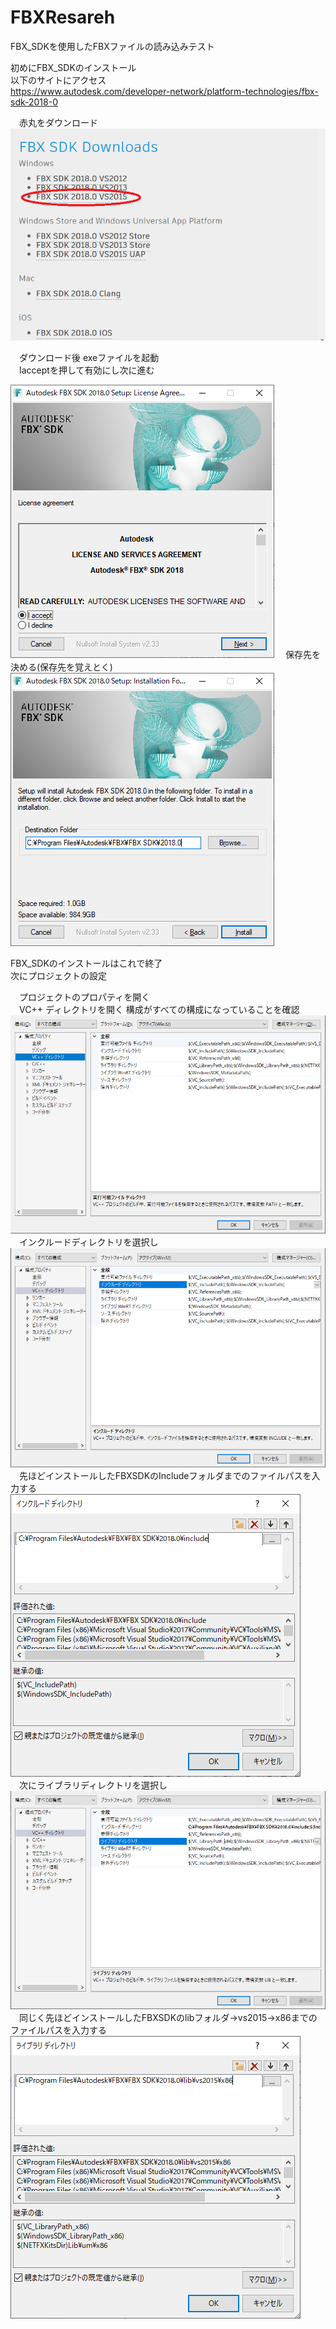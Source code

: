 # FBXResareh
FBX_SDKを使用したFBXファイルの読み込みテスト  
  
初めにFBX_SDKのインストール  
以下のサイトにアクセス  
<https://www.autodesk.com/developer-network/platform-technologies/fbx-sdk-2018-0>  
  
  　赤丸をダウンロード  
<img src="https://github.com/Req1630/FBXResareh/blob/master/fbxTextuer/FBXSDK3.png" alt="FbxSDK" title="FbxSDK">  
  
  　ダウンロード後 exeファイルを起動  
  　Iacceptを押して有効にし次に進む  
    
<img src="https://github.com/Req1630/FBXResareh/blob/master/fbxTextuer/FBXSDK1.png" alt="FbxSDK" title="FbxSDK">  
  　保存先を決める(保存先を覚えとく)  
<img src="https://github.com/Req1630/FBXResareh/blob/master/fbxTextuer/FBXSDK2.png" alt="FbxSDK" title="FbxSDK">  
  
  FBX_SDKのインストールはこれで終了  
  次にプロジェクトの設定  
  
  　プロジェクトのプロパティを開く  
  　VC++ ディレクトリを開く 
    構成がすべての構成になっていることを確認  
<img src="https://github.com/Req1630/FBXResareh/blob/master/fbxTextuer/プロパティ1.PNG" alt="FbxSDK" title="FbxSDK">  
  　インクルードディレクトリを選択し 
<img src="https://github.com/Req1630/FBXResareh/blob/master/fbxTextuer/プロパティ2.png" alt="FbxSDK" title="FbxSDK">  
  　先ほどインストールしたFBXSDKのIncludeフォルダまでのファイルパスを入力する  
<img src="https://github.com/Req1630/FBXResareh/blob/master/fbxTextuer/プロパティ3.png" alt="FbxSDK" title="FbxSDK">  
  　次にライブラリディレクトリを選択し  
<img src="https://github.com/Req1630/FBXResareh/blob/master/fbxTextuer/プロパティ4.png" alt="FbxSDK" title="FbxSDK">  
  　同じく先ほどインストールしたFBXSDKのlibフォルダ->vs2015->x86までのファイルパスを入力する  
<img src="https://github.com/Req1630/FBXResareh/blob/master/fbxTextuer/プロパティ5.png" alt="FbxSDK" title="FbxSDK">  
  
